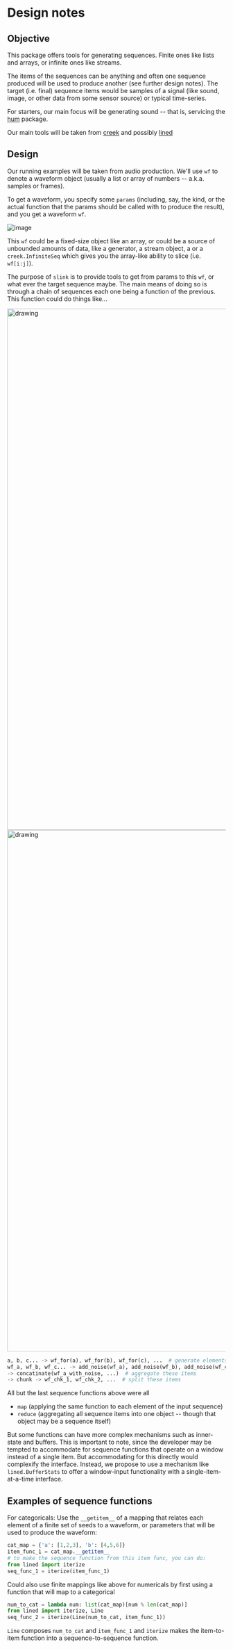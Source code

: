 # Design notes

## Objective

This package offers tools for generating sequences. Finite ones like lists and arrays, or infinite ones like streams. 

The items of the sequences can be anything and often one sequence produced will be used to produce another (see further design notes). 
The target (i.e. final) sequence items would be samples of a signal (like sound, image, or other data from some sensor source) or typical time-series. 

For starters, our main focus will be generating sound -- that is, servicing the [hum](https://github.com/otosense/hum) package. 

Our main tools will be taken from [creek](https://github.com/i2mint/creek) and possibly [lined]()


## Design

Our running examples will be taken from audio production. 
We'll use `wf` to denote a waveform object (usually a list or array of numbers -- a.k.a. samples or frames). 

To get a waveform, you specify some `params` (including, say, the kind, 
or the actual function that the params should be called with to produce the result), 
and you get a waveform `wf`.

![image](https://user-images.githubusercontent.com/1906276/129167933-b1cdba31-0e8c-46b9-b789-c89732d06ce3.png)

This `wf` could be a fixed-size object like an array, or could be a source of unbounded amounts of data, 
like a generator, a stream object, a or a `creek.InfiniteSeq` which gives you the array-like ability to slice (i.e. `wf[i:j]`). 

The purpose of `slink` is to provide tools to get from params to this `wf`, or what ever the target sequence maybe. 
The main means of doing so is through a chain of sequences each one being a function of the previous. 
This function could do things like...


<img src="https://user-images.githubusercontent.com/1906276/129180811-c6f94159-8a9b-4f42-9f99-34607ade643d.png" alt="drawing" style="width:1200px"/>

<img src="https://user-images.githubusercontent.com/1906276/129182049-c6717da0-3251-4f1a-bf75-163c92db42da.png" alt="drawing" style="width:1200px"/>


```python
a, b, c... -> wf_for(a), wf_for(b), wf_for(c), ...  # generate elements of the next sequence based on the items of the last
wf_a, wf_b, wf_c... -> add_noise(wf_a), add_noise(wf_b), add_noise(wf_c), ... # transform the items of the last sequence
-> concatinate(wf_a_with_noise, ...)  # aggregate these items
-> chunk -> wf_chk_1, wf_chk_2, ...  # split these items
```

All but the last sequence functions above were all 
- `map` (applying the same function to each element of the input sequence) 
- `reduce` (aggregating all sequence items into one object -- though that object may be a sequence itself)

But some functions can have more complex mechanisms such as inner-state and buffers. 
This is important to note, since the developer may be tempted to accommodate for sequence functions that operate on a window instead of a single item. 
But accommodating for this directly would complexify the interface.
Instead, we propose to use a mechanism like `lined.BufferStats` to offer a window-input functionality with a single-item-at-a-time interface.

## Examples of sequence functions

For categoricals: Use the `__getitem__` of a mapping that relates each element of a finite set of seeds to a waveform, 
or parameters that will be used to produce the waveform:

```python
cat_map = {'a': [1,2,3], 'b': [4,5,6]}
item_func_1 = cat_map.__getitem__
# to make the sequence function from this item func, you can do:
from lined import iterize
seq_func_1 = iterize(item_func_1)
```

Could also use finite mappings like above for numericals by first using a function that will map to a categorical

```python
num_to_cat = lambda num: list(cat_map)[num % len(cat_map)]
from lined import iterize, Line
seq_func_2 = iterize(Line(num_to_cat, item_func_1))
```

`Line` composes `num_to_cat` and `item_func_1` and `iterize` makes the item-to-item function into a sequence-to-sequence function.